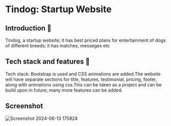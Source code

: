 # Tindog: Startup Website

## Introduction 🌟
Tindog, a startup website; it has best priced plans for entertainment of dogs of different breeds; it has matches, messeges etc



## Tech stack and features 🚀
Tech stack: Bootstrap is used and CSS animations are added.The website will have separate sections for title, features, testimonial, pricing, footer, along with animations using css.This can be taken as a project and can be build upon in future; many more features can be added.


## Screenshot
![Screenshot 2024-06-13 175824](https://github.com/Arushi-N4/METAVERSE/assets/145531852/33bae75f-0e2e-4e11-b910-b8406c034b02)




